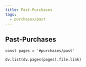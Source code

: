 ```yaml
---
title: Past-Purchases
tags:
  - purchases/past
---
```


## Past-Purchases
```dataviewjs
const pages = '#purchases/past'

dv.list(dv.pages(pages).file.link)
```